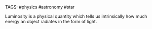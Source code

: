 TAGS: #physics #astronomy #star 

Luminosity is a physical quantity which tells us intrinsically how much energy an object radiates in the form of light. 